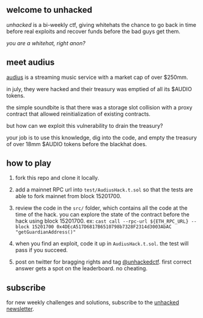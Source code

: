 ## welcome to unhacked

_unhacked_ is a bi-weekly ctf, giving whitehats the chance to go back in time before real exploits and recover funds before the bad guys get them. 

_you are a whitehat, right anon?_

## meet audius

[audius](https://audius.co/) is a streaming music service with a market cap of over $250mm.

in july, they were hacked and their treasury was emptied of all its $AUDIO tokens.

the simple soundbite is that there was a storage slot collision with a proxy contract that allowed reinitialization of existing contracts. 

but how can we exploit this vulnerability to drain the treasury?

your job is to use this knowledge, dig into the code, and empty the treasury of over 18mm $AUDIO tokens before the blackhat does.

## how to play

1. fork this repo and clone it locally.

2. add a mainnet RPC url into `test/AudiusHack.t.sol` so that the tests are able to fork mainnet from block 15201700.

3. review the code in the `src/` folder, which contains all the code at the time of the hack. you can explore the state of the contract before the hack using block 15201700. ex: `cast call --rpc-url ${ETH_RPC_URL} --block 15201700 0x4DEcA517D6817B6510798b7328F2314d3003AbAC "getGuardianAddress()"`

4. when you find an exploit, code it up in `AudiusHack.t.sol`. the test will pass if you succeed.

5. post on twitter for bragging rights and tag [@unhackedctf](http://twitter.com/unhackedctf). first correct answer gets a spot on the leaderboard. no cheating.

## subscribe

for new weekly challenges and solutions, subscribe to the [unhacked newsletter](https://unhackedctf.substack.com/p/welcome).